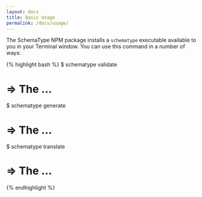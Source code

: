 ```yaml
---
layout: docs
title: Basic Usage
permalink: /docs/usage/
---
```


The SchemaType NPM package installs a `schematype` executable available to you
in your Terminal window. You can use this command in a number of ways:

{% highlight bash %}
$ schematype validate
# => The ...

$ schematype generate
# => The ...

$ schematype translate
# => The ...
{% endhighlight %}
